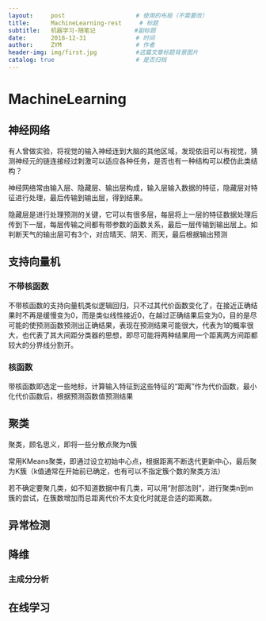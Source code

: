 ```yaml
---
layout:     post                    # 使用的布局（不需要改）
title:      MachineLearning-rest     # 标题 
subtitle:   机器学习-随笔记           #副标题
date:       2018-12-31              # 时间
author:     ZYM                     # 作者
header-img: img/first.jpg           #这篇文章标题背景图片
catalog: true                       # 是否归档
---
```


# MachineLearning

## 神经网络

有人曾做实验，将视觉的输入神经连到大脑的其他区域，发现依旧可以有视觉，猜测神经元的链连接经过刺激可以适应各种任务，是否也有一种结构可以模仿此类结构？  

神经网络常由输入层、隐藏层、输出层构成，输入层输入数据的特征，隐藏层对特征进行处理，最后传输到输出层，得到结果。  

隐藏层是进行处理预测的关键，它可以有很多层，每层将上一层的特征数据处理后传到下一层，每层传输之间都有带参数的函数关系，最后一层传输到输出层上。如判断天气的输出层可有3个，对应晴天、阴天、雨天，最后根据输出预测  

## 支持向量机

### 不带核函数

不带核函数的支持向量机类似逻辑回归，只不过其代价函数变化了，在接近正确结果时不再是缓慢变为0，而是类似线性接近0，在越过正确结果后变为0，目的是尽可能的使预测函数预测出正确结果，表现在预测结果可能很大，代表为1的概率很大，也代表了其大间距分类器的思想，即尽可能将两种结果用一个距离两方间距都较大的分界线分割开。  

### 核函数

带核函数即选定一些地标，计算输入特征到这些特征的“距离”作为代价函数，最小化代价函数后，根据预测函数值预测结果  

## 聚类

聚类，顾名思义，即将一些分散点聚为n簇  

常用KMeans聚类，即通过设立初始中心点，根据距离不断迭代更新中心，最后聚为K簇（k值通常在开始前已确定，也有可以不指定簇个数的聚类方法）  

若不确定要聚几类，如不知道数据中有几类，可以用“肘部法则”，进行聚类n到m簇的尝试，在簇数增加而总距离代价不太变化时就是合适的距离数。  

## 异常检测

## 降维

### 主成分分析

## 在线学习